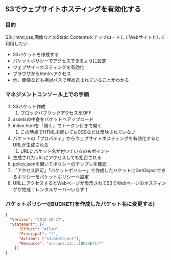 ## S3でウェブサイトホスティングを有効化する

### 目的

S3にhtml,css,画像などのStatic ContentsをアップロードしてWebサイトとして利用したい

- S3バケットを作成する
- バケットポリシーでアクセスできるように設定
- ウェブサイトホスティングを有効化
- ブラウザからhtmlへアクセス
- 他、画像なども相対パスで埋め込まれていることがわかる

### マネジメントコンソール上での手順

1. S3バケット作成
   1. ブロックパブリックアクセスをOFF
2. assetsの中身をバケットへアップロード
3. index.htmlを「開く」でトークン付きで開く
   1. この時点でHTMLを開いてもCSSなどは反映されていない
4. バケットの「プロパティ」からウェブサイトホスティングを有効化するとURLが生成される
   1. URLにバケット名が付いているのもポイント
5. 生成されたURLにアクセスしても拒否される
6. policy.jsonを開いてポリシーのテンプレを確認
7. 「アクセス許可」「バケットポリシー」で作成したバケットにGetObjectできるポリシーをバケットポリシーへ設定
8. URLにアクセスするとWebページが表示されてS3でWebページのホスティングが完成！レンタルサーバーいらず！

### バケットポリシー([BUCKET]を作成したバケット名に変更する)

```json
{
  "Version": "2012-10-17",
  "Statement": [{
      "Effect": "Allow",
      "Principal": "*",
      "Action": ["s3:GetObject"],
      "Resource": "arn:aws:s3:::[BUCKET]/*"
    }]
}
```
